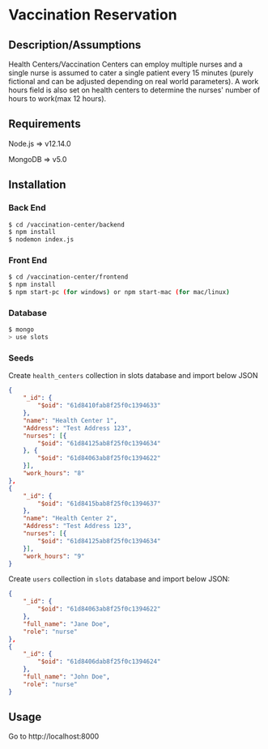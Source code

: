 # Vaccination Reservation

## Description/Assumptions
Health Centers/Vaccination Centers can employ multiple nurses and a single nurse is assumed to cater a single patient every 15 minutes (purely fictional and can be adjusted depending on real world parameters). A work hours field is also set on health centers to determine the nurses' number of hours to work(max 12 hours).

## Requirements
Node.js => v12.14.0

MongoDB => v5.0

## Installation
### Back End
``` bash
$ cd /vaccination-center/backend
$ npm install
$ nodemon index.js
```
### Front End
``` bash
$ cd /vaccination-center/frontend
$ npm install
$ npm start-pc (for windows) or npm start-mac (for mac/linux)
```

### Database
``` bash
$ mongo
> use slots
```
### Seeds
Create `health_centers` collection in slots database and import below JSON
``` json
{
    "_id": {
        "$oid": "61d8410fab8f25f0c1394633"
    },
    "name": "Health Center 1",
    "Address": "Test Address 123",
    "nurses": [{
        "$oid": "61d84125ab8f25f0c1394634"
    }, {
        "$oid": "61d84063ab8f25f0c1394622"
    }],
    "work_hours": "8"
},
{
    "_id": {
        "$oid": "61d8415bab8f25f0c1394637"
    },
    "name": "Health Center 2",
    "Address": "Test Address 123",
    "nurses": [{
        "$oid": "61d84125ab8f25f0c1394634"
    }],
    "work_hours": "9"
}
```

Create `users` collection in `slots` database and import below JSON:
``` json
{
    "_id": {
        "$oid": "61d84063ab8f25f0c1394622"
    },
    "full_name": "Jane Doe",
    "role": "nurse"
},
{
    "_id": {
        "$oid": "61d8406dab8f25f0c1394624"
    },
    "full_name": "John Doe",
    "role": "nurse"
}
```

## Usage
Go to http://localhost:8000